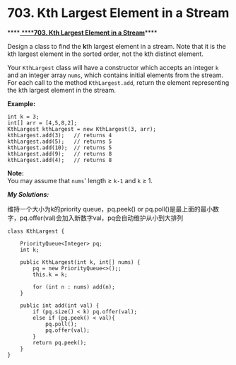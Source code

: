 # 703. Kth Largest Element in a Stream

\*\*\*\*[ ****](https://leetcode.com/problems/kth-largest-element-in-a-stream/discuss/149050/Java-Priority-Queue)[**703. Kth Largest Element in a Stream**](https://leetcode.com/problems/kth-largest-element-in-a-stream/discuss/149050/Java-Priority-Queue)\*\*\*\*

Design a class to find the **k**th largest element in a stream. Note that it is the kth largest element in the sorted order, not the kth distinct element.

Your `KthLargest` class will have a constructor which accepts an integer `k` and an integer array `nums`, which contains initial elements from the stream. For each call to the method `KthLargest.add`, return the element representing the kth largest element in the stream.

**Example:**

```text
int k = 3;
int[] arr = [4,5,8,2];
KthLargest kthLargest = new KthLargest(3, arr);
kthLargest.add(3);   // returns 4
kthLargest.add(5);   // returns 5
kthLargest.add(10);  // returns 5
kthLargest.add(9);   // returns 8
kthLargest.add(4);   // returns 8
```

**Note:**   
You may assume that `nums`' length ≥ `k-1` and `k` ≥ 1.

_**My Solutions:**_

维持一个大小为k的priority queue，pq.peek\(\) or pq.poll\(\)是最上面的最小数字，pq.offer\(val\)会加入新数字val，pq会自动维护从小到大排列

```text
class KthLargest {
    
    PriorityQueue<Integer> pq;
    int k;
    
    public KthLargest(int k, int[] nums) {
        pq = new PriorityQueue<>();;
        this.k = k;
        
        for (int n : nums) add(n);
    }
    
    public int add(int val) {
        if (pq.size() < k) pq.offer(val);
        else if (pq.peek() < val){
            pq.poll();
            pq.offer(val);
        }
        return pq.peek();        
    }
}
```

